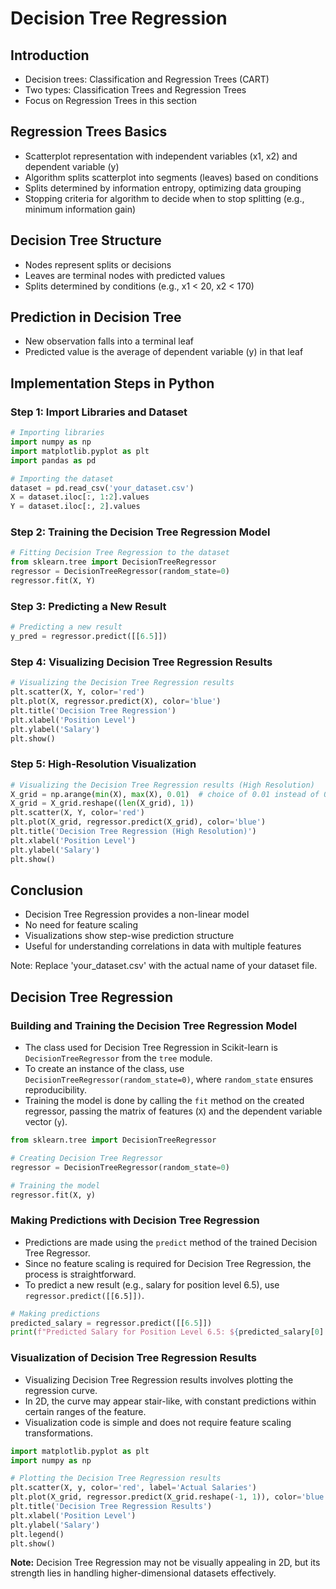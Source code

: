 # Decision Tree Regression

## Introduction
- Decision trees: Classification and Regression Trees (CART)
- Two types: Classification Trees and Regression Trees
- Focus on Regression Trees in this section

## Regression Trees Basics
- Scatterplot representation with independent variables (x1, x2) and dependent variable (y)
- Algorithm splits scatterplot into segments (leaves) based on conditions
- Splits determined by information entropy, optimizing data grouping
- Stopping criteria for algorithm to decide when to stop splitting (e.g., minimum information gain)

## Decision Tree Structure
- Nodes represent splits or decisions
- Leaves are terminal nodes with predicted values
- Splits determined by conditions (e.g., x1 < 20, x2 < 170)

## Prediction in Decision Tree
- New observation falls into a terminal leaf
- Predicted value is the average of dependent variable (y) in that leaf

## Implementation Steps in Python
### Step 1: Import Libraries and Dataset
```python
# Importing libraries
import numpy as np
import matplotlib.pyplot as plt
import pandas as pd

# Importing the dataset
dataset = pd.read_csv('your_dataset.csv')
X = dataset.iloc[:, 1:2].values
Y = dataset.iloc[:, 2].values
```

### Step 2: Training the Decision Tree Regression Model
```python
# Fitting Decision Tree Regression to the dataset
from sklearn.tree import DecisionTreeRegressor
regressor = DecisionTreeRegressor(random_state=0)
regressor.fit(X, Y)
```

### Step 3: Predicting a New Result
```python
# Predicting a new result
y_pred = regressor.predict([[6.5]])
```

### Step 4: Visualizing Decision Tree Regression Results
```python
# Visualizing the Decision Tree Regression results
plt.scatter(X, Y, color='red')
plt.plot(X, regressor.predict(X), color='blue')
plt.title('Decision Tree Regression')
plt.xlabel('Position Level')
plt.ylabel('Salary')
plt.show()
```

### Step 5: High-Resolution Visualization
```python
# Visualizing the Decision Tree Regression results (High Resolution)
X_grid = np.arange(min(X), max(X), 0.01)  # choice of 0.01 instead of 0.1 step because the data is feature scaled
X_grid = X_grid.reshape((len(X_grid), 1))
plt.scatter(X, Y, color='red')
plt.plot(X_grid, regressor.predict(X_grid), color='blue')
plt.title('Decision Tree Regression (High Resolution)')
plt.xlabel('Position Level')
plt.ylabel('Salary')
plt.show()
```

## Conclusion
- Decision Tree Regression provides a non-linear model
- No need for feature scaling
- Visualizations show step-wise prediction structure
- Useful for understanding correlations in data with multiple features


Note: Replace 'your_dataset.csv' with the actual name of your dataset file.



## Decision Tree Regression

### Building and Training the Decision Tree Regression Model

- The class used for Decision Tree Regression in Scikit-learn is `DecisionTreeRegressor` from the `tree` module.
- To create an instance of the class, use `DecisionTreeRegressor(random_state=0)`, where `random_state` ensures reproducibility.
- Training the model is done by calling the `fit` method on the created regressor, passing the matrix of features (`X`) and the dependent variable vector (`y`).

```python
from sklearn.tree import DecisionTreeRegressor

# Creating Decision Tree Regressor
regressor = DecisionTreeRegressor(random_state=0)

# Training the model
regressor.fit(X, y)
```

### Making Predictions with Decision Tree Regression

- Predictions are made using the `predict` method of the trained Decision Tree Regressor.
- Since no feature scaling is required for Decision Tree Regression, the process is straightforward.
- To predict a new result (e.g., salary for position level 6.5), use `regressor.predict([[6.5]])`.

```python
# Making predictions
predicted_salary = regressor.predict([[6.5]])
print(f"Predicted Salary for Position Level 6.5: ${predicted_salary[0]:,.2f}")
```

### Visualization of Decision Tree Regression Results

- Visualizing Decision Tree Regression results involves plotting the regression curve.
- In 2D, the curve may appear stair-like, with constant predictions within certain ranges of the feature.
- Visualization code is simple and does not require feature scaling transformations.

```python
import matplotlib.pyplot as plt
import numpy as np

# Plotting the Decision Tree Regression results
plt.scatter(X, y, color='red', label='Actual Salaries')
plt.plot(X_grid, regressor.predict(X_grid.reshape(-1, 1)), color='blue', label='Decision Tree Regression')
plt.title('Decision Tree Regression Results')
plt.xlabel('Position Level')
plt.ylabel('Salary')
plt.legend()
plt.show()
```

**Note:** Decision Tree Regression may not be visually appealing in 2D, but its strength lies in handling higher-dimensional datasets effectively.
